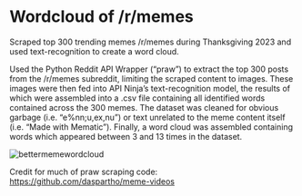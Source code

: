 # Wordcloud of /r/memes
Scraped top 300 trending memes /r/memes during Thanksgiving 2023 and used text-recognition to create a word cloud.

Used the Python Reddit API Wrapper (“praw”) to extract the top 300 posts from the /r/memes subreddit, limiting the scraped content to images. These images were then fed into API Ninja’s text-recognition model, the results of which were assembled into a .csv file containing all identified words contained across the 300 memes. The dataset was cleaned for obvious garbage (i.e. “e%nn;u,ex,nu”) or text unrelated to the meme content itself (i.e. “Made with Mematic”). Finally, a word cloud was assembled containing words which appeared between 3 and 13 times in the dataset.

![bettermemewordcloud](https://github.com/hifive1278/meme_wordcloud/assets/106018830/a8a15521-0a7b-4dfd-9617-47d8ce060a60)

Credit for much of praw scraping code: https://github.com/daspartho/meme-videos
